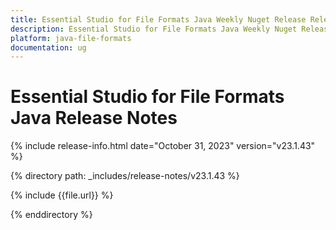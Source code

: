 ```yaml
---
title: Essential Studio for File Formats Java Weekly Nuget Release Release Notes  
description: Essential Studio for File Formats Java Weekly Nuget Release Release Notes  
platform: java-file-formats
documentation: ug
---
```


# Essential Studio for File Formats Java  Release Notes  

{% include release-info.html date="October 31, 2023"  version="v23.1.43" %} 

{% directory path: _includes/release-notes/v23.1.43 %}

{% include {{file.url}} %}

{% enddirectory %}
